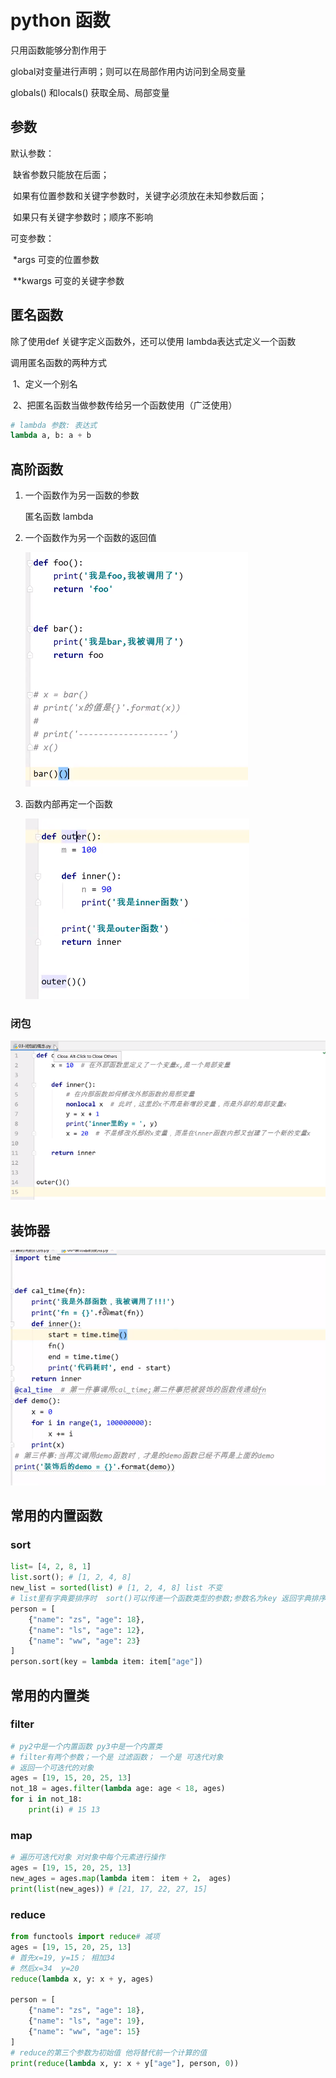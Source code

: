 # python 函数

只用函数能够分割作用于

global对变量进行声明；则可以在局部作用内访问到全局变量 

globals() 和locals() 获取全局、局部变量

## 参数

默认参数：

​		缺省参数只能放在后面；

​		如果有位置参数和关键字参数时，关键字必须放在未知参数后面；

​		如果只有关键字参数时；顺序不影响

可变参数：

​		*args 可变的位置参数

​		**kwargs 可变的关键字参数

## 匿名函数

除了使用def 关键字定义函数外，还可以使用 lambda表达式定义一个函数 

调用匿名函数的两种方式

​		1、定义一个别名

​		2、把匿名函数当做参数传给另一个函数使用（广泛使用）

```python
# lambda 参数: 表达式
lambda a, b: a + b
```

## 高阶函数

1. 一个函数作为另一函数的参数

   匿名函数 lambda

2. 一个函数作为另一个函数的返回值

   ![image-20200906100944177](./images/高阶函数1.png)

3. 函数内部再定一个函数

   ![image-20200906101220158](.\images\高阶函数2.png)

### 闭包

![image-20200906104331458](.\images\闭包.png)

## 装饰器

![image-20200906111502693](.\images\装饰器.png)

## 常用的内置函数

### sort

```python
list= [4, 2, 8, 1]
list.sort(); # [1, 2, 4, 8]
new_list = sorted(list) # [1, 2, 4, 8] list 不变
# list里有字典要排序时  sort()可以传递一个函数类型的参数;参数名为key 返回字典排序的key对应的value
person = [
    {"name": "zs", "age": 18},
    {"name": "ls", "age": 12},
    {"name": "ww", "age": 23}
]
person.sort(key = lambda item: item["age"])
```

## 常用的内置类

### filter

```python
# py2中是一个内置函数 py3中是一个内置类
# filter有两个参数；一个是 过滤函数； 一个是 可迭代对象
# 返回一个可迭代的对象
ages = [19, 15, 20, 25, 13]
not_18 = ages.filter(lambda age: age < 18, ages)
for i in not_18:
    print(i) # 15 13
```

### map

```python
# 遍历可迭代对象 对对象中每个元素进行操作
ages = [19, 15, 20, 25, 13]
new_ages = ages.map(lambda item： item + 2， ages)
print(list(new_ages)) # [21, 17, 22, 27, 15]
```

### reduce

```python
from functools import reduce# 减项
ages = [19, 15, 20, 25, 13]
# 首先x=19, y=15； 相加34
# 然后x=34  y=20
reduce(lambda x, y: x + y, ages)

person = [
    {"name": "zs", "age": 18},
    {"name": "ls", "age": 19},
    {"name": "ww", "age": 15}
]
# reduce的第三个参数为初始值 他将替代前一个计算的值
print(reduce(lambda x, y: x + y["age"], person, 0))
```

